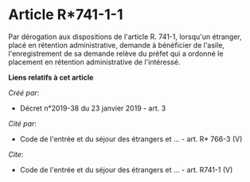 # Article R*741-1-1

Par dérogation aux dispositions de l'article R. 741-1, lorsqu'un étranger, placé en rétention administrative, demande à
bénéficier de l'asile, l'enregistrement de sa demande relève du préfet qui a ordonné le placement en rétention administrative
de l'intéressé.

**Liens relatifs à cet article**

_Créé par_:

  - Décret n°2019-38 du 23 janvier 2019 - art. 3

_Cité par_:

  - Code de l'entrée et du séjour des étrangers et ... - art. R* 766-3 (V)

_Cite_:

  - Code de l'entrée et du séjour des étrangers et ... - art. R741-1 (V)

